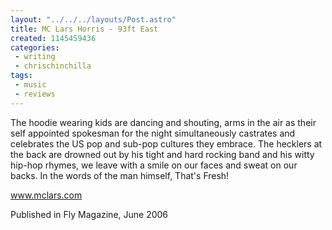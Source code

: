 ```yaml
---
layout: "../../../layouts/Post.astro"
title: MC Lars Horris - 93ft East
created: 1145459436
categories:
 - writing
 - chrischinchilla
tags: 
 - music 
 - reviews
---
```


The hoodie wearing kids are dancing and shouting, arms in the air as their self appointed spokesman for the night simultaneously castrates and celebrates the US pop and sub-pop cultures they embrace. The hecklers at the back are drowned out by his tight and hard rocking band and his witty hip-hop rhymes, we leave with a smile on our faces and sweat on our backs. In the words of the man himself, That's Fresh!

<a href='https://www.mclars.com' target='_blank'>www.mclars.com</a>

Published in Fly Magazine, June 2006
